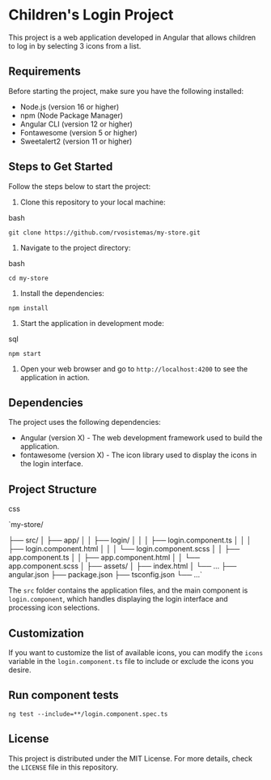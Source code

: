 Children's Login Project
========================

This project is a web application developed in Angular that allows children to log in by selecting 3 icons from a list.

Requirements
------------

Before starting the project, make sure you have the following installed:

-   Node.js (version 16 or higher)
-   npm (Node Package Manager)
-   Angular CLI (version 12 or higher)
-   Fontawesome (version 5 or higher)
-   Sweetalert2 (version 11 or higher)

Steps to Get Started
--------------------

Follow the steps below to start the project:

1.  Clone this repository to your local machine:

bash

`git clone https://github.com/rvosistemas/my-store.git`

1.  Navigate to the project directory:

bash

`cd my-store`

1.  Install the dependencies:

`npm install`

1.  Start the application in development mode:

sql

`npm start`

1.  Open your web browser and go to `http://localhost:4200` to see the application in action.

Dependencies
------------

The project uses the following dependencies:

-   Angular (version X) - The web development framework used to build the application.
-   fontawesome (version X) - The icon library used to display the icons in the login interface.

Project Structure
-----------------

css

`my-store/  

  ├── src/ 
  │   ├── app/
  │   │   ├── login/
  │   │   │   ├── login.component.ts
  │   │   │   ├── login.component.html
  │   │   │   └── login.component.scss
  │   │   ├── app.component.ts
  │   │   ├── app.component.html
  │   │   └── app.component.scss
  │   ├── assets/
  │   ├── index.html
  │   └── ...
  ├── angular.json
  ├── package.json
  ├── tsconfig.json
  └── ...`

The `src` folder contains the application files, and the main component is `login.component`, which handles displaying the login interface and processing icon selections.

Customization
-------------

If you want to customize the list of available icons, you can modify the `icons` variable in the `login.component.ts` file to include or exclude the icons you desire.

Run component tests
-------
`ng test --include=**/login.component.spec.ts`

License
-------

This project is distributed under the MIT License. For more details, check the `LICENSE` file in this repository.
